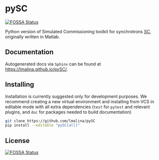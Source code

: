 # pySC
[![FOSSA Status](https://app.fossa.com/api/projects/git%2Bgithub.com%2Flmalina%2FpySC.svg?type=shield)](https://app.fossa.com/projects/git%2Bgithub.com%2Flmalina%2FpySC?ref=badge_shield)

Python version of Simulated Commissioning toolkit for synchrotrons [SC](https://github.com/ThorstenHellert/SC), originally written in Matlab.

## Documentation

Autogenerated docs via `Sphinx` can be found at <https://lmalina.github.io/pySC/>.

## Installing

Installation is currently suggested only for development purposes. 
We recommend creating a new virtual environment and installing from 
VCS in editable mode with all extra dependencies 
(`test` for `pytest` and relevant plugins, and `doc` for packages needed to build documentation)
```bash
git clone https://github.com/lmalina/pySC
pip install --editable "pySC[all]"
```


## License
[![FOSSA Status](https://app.fossa.com/api/projects/git%2Bgithub.com%2Flmalina%2FpySC.svg?type=large)](https://app.fossa.com/projects/git%2Bgithub.com%2Flmalina%2FpySC?ref=badge_large)